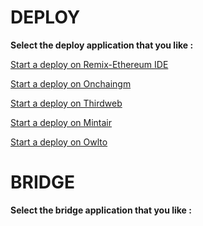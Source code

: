# DEPLOY
**Select the deploy application that you like :**

[Start a deploy on Remix-Ethereum IDE](https://remix.ethereum.org/)

[Start a deploy on Onchaingm](https://onchaingm.com/deploy)

[Start a deploy on Thirdweb](https://thirdweb.com/explore)

[Start a deploy on Mintair](https://contracts.mintair.xyz/)

[Start a deploy on Owlto](https://owlto.finance/deploy)

# BRIDGE
**Select the bridge application that you like :**
